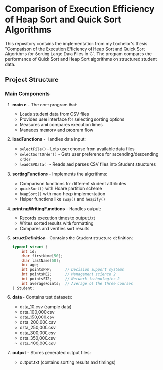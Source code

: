 # Comparison of Execution Efficiency of Heap Sort and Quick Sort Algorithms

This repository contains the implementation from my bachelor's thesis "Comparison of the Execution Efficiency of Heap Sort and Quick Sort Algorithms for Sorting Large Data Files in C". The program compares the performance of Quick Sort and Heap Sort algorithms on structured student data.

## Project Structure

### Main Components

1. **main.c** - The core program that:
    - Loads student data from CSV files
    - Provides user interface for selecting sorting options
    - Measures and compares execution times
    - Manages memory and program flow


2. **loadFunctions** - Handles data input:
    - `selectFile()` - Lets user choose from available data files
    - `selectSortOrder()` - Gets user preference for ascending/descending order
    - `loadCSVData()` - Reads and parses CSV files into Student structures


3. **sortingFunctions** - Implements the algorithms:
    - Comparison functions for different student attributes
    - `quickSort()` with Hoare partition scheme
    - `heapSort()` with max-heap implementation
    - Helper functions like `swap()` and `heapify()`


4. **printingWritingFunctions** - Handles output:
    - Records execution times to output.txt
    - Writes sorted results with formatting
    - Compares and verifies sort results


5. **structDefinition** - Contains the Student structure definition:
   ```c
   typedef struct {
       int id;
       char firstName[50];
       char lastName[50];
       int age;
       int pointsPRP;      // Decision support systems
       int pointsMS2;      // Management science 2
       int pointsST2;      // Network technologies 2
       int averagePoints;  // Average of the three courses
   } Student;

6. **data** - Contains test datasets:
   - data_10.csv (sample data)
   - data_100,000.csv
   - data_150,000.csv
   - data_200,000.csv
   - data_250,000.csv
   - data_300,000.csv
   - data_350,000.csv
   - data_400,000.csv


7. **output** - Stores generated output files:

   - output.txt (contains sorting results and timings)